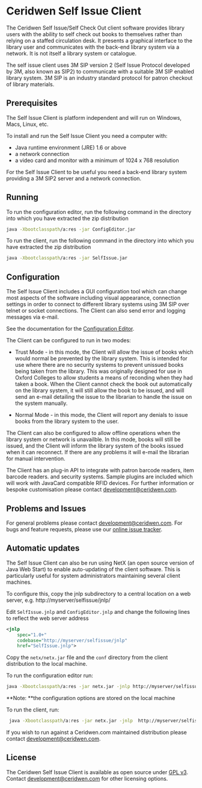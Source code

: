 # Ceridwen Self Issue Client

The Ceridwen Self Issue/Self Check Out client software provides library users with the ability to self check out books to themselves rather than relying on a staffed circulation desk. It presents a graphical interface to the library user and communicates with the back-end library system via a network. It is not itself a library system or catalogue.

The self issue client uses 3M SIP version 2 (Self Issue Protocol developed by 3M, also known as SIP2) to communicate with a suitable 3M SIP enabled library system. 3M SIP is an industry standard protocol for patron checkout of library materials.

## Prerequisites
The Self Issue Client is platform independent and will run on Windows, Macs, Linux, etc.

To install and run the Self Issue Client you need a computer with:
* Java runtime environment (JRE) 1.6 or above</li>
* a network connection</li>
* a video card and monitor with a minimum of 1024 x 768 resolution

For the Self Issue Client to be useful you need a back-end library system providing a 3M SIP2 server and a network connection.

## Running

To run the configuration editor, run the following command in the directory into which you have extracted the zip distribution

```bash
java -Xbootclasspath/a:res -jar ConfigEditor.jar
```

To run the client, run the following command in the directory into which you have extracted the zip distribution</p>

```bash
java -Xbootclasspath/a:res -jar SelfIssue.jar
```

## Configuration

The Self Issue Client includes a GUI configuration tool which can change most aspects of the software including visual appearance, connection settings in order to connect to different library systems using 3M SIP over telnet or socket connections. The Client can also send error and logging messages via e-mail.

See the documentation for the [Configuration Editor](conf/config.html).

The Client can be configured to run in two modes:

* Trust Mode - in this mode, the Client will allow the issue of books which would normal be prevented by the library system. This is intended for use where there are no security systems to prevent unissued books being taken from the library. This was originally designed for use in Oxford Colleges to allow students a means of reconding when they had taken a book. When the Client cannot check the book out automatically on the library system, it will still allow the book to be issued, and will send an e-mail detailing the issue to the librarian to handle the issue on the system manually.</li>

* Normal Mode - in this mode, the Client will report any denials to issue books from the library system to the user.

The Client can also be configured to allow offline operations when the library system or network is unavailble. In this mode, books will still be issued, and the Client will inform the library system of the books issued when it can reconnect. If there are any problems it will e-mail the librarian for manual intervention.

The Client has an plug-in API to integrate with patron barcode readers, item barcode readers. and security systems. Sample plugins are included which will work with JavaCard compatible RFID devices. For further information or bespoke customisation please contact [development@ceridwen.com](mailto:development@ceridwen.com).

## Problems and Issues

For general problems please contact [development@ceridwen.com](mailto:development@ceridwen.com). For bugs and feature requests, please use our [online issue tracker]().

## Automatic updates

The Self Issue Client can also be run using NetX (an open source version of Java Web Start) to enable auto-updating of the client software. This is particularly useful for system administrators maintaining several client machines. 

To configure this, copy the jnlp subdirectory to a central location on a web server, e.g. http://myserver/selfissue/jnlp/

Edit `SelfIssue.jnlp` and `ConfigEditor.jnlp` and change the following lines to reflect the web server address

```xml
<jnlp
    spec="1.0+"
    codebase="http://myserver/selfissue/jnlp"
    href="SelfIssue.jnlp">
```

Copy the `netx/netx.jar` file and the `conf` directory from the client distribution to the local machine.

To run the configuration editor run:
```bash
java -Xbootclasspath/a:res -jar netx.jar -jnlp http://myserver/selfissue/jnlp/ConfigEditor.jnlp
```

**Note: **the configuration options are stored on the local machine

To run the client, run:

```bash
 java -Xbootclasspath/a:res -jar netx.jar -jnlp  http://myserver/selfissue/jnlp/SelfIssue.jnlp
```

If you wish to run against a Ceridwen.com maintained distribution please contact development@ceridwen.com.

## License

The Ceridwen Self Issue Client is available as open source under [GPL v3](http://www.gnu.org/licenses/gpl.html). Contact [development@ceridwen.com](mailto:development@ceridwen.com) for other licensing options.
